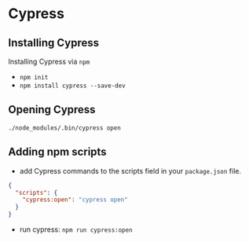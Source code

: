 # Cypress
## Installing Cypress
Installing Cypress via `npm`
* `npm init`
* `npm install cypress --save-dev`
## Opening Cypress
`./node_modules/.bin/cypress open`
## Adding npm scripts
* add Cypress commands to the scripts field in your `package.json` file.
```json
{
  "scripts": {
    "cypress:open": "cypress open"
  }
}
```
* run cypress: `npm run cypress:open`
